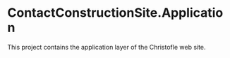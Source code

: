 # ContactConstructionSite.Application
This project contains the application layer of the Christofle web site.

